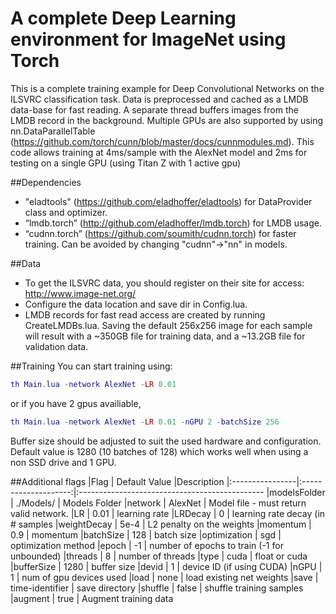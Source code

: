 A complete Deep Learning environment for ImageNet using Torch
=============================================================
This is a complete training example for Deep Convolutional Networks on the ILSVRC classification task.
Data is preprocessed and cached as a LMDB data-base for fast reading. A separate thread buffers images from the LMDB record in the background. 
Multiple GPUs are also supported by using nn.DataParallelTable (https://github.com/torch/cunn/blob/master/docs/cunnmodules.md).
This code allows training at 4ms/sample with the AlexNet model and 2ms for testing on a single GPU (using Titan Z with 1 active gpu)

##Dependencies
* "eladtools" (https://github.com/eladhoffer/eladtools) for DataProvider class and optimizer.
* “lmdb.torch” (http://github.com/eladhoffer/lmdb.torch) for LMDB usage.
* “cudnn.torch” (https://github.com/soumith/cudnn.torch) for faster training. Can be avoided by changing "cudnn"->"nn" in models.


##Data
* To get the ILSVRC data, you should register on their site for access: http://www.image-net.org/
* Configure the data location and save dir in Config.lua.
* LMDB records for fast read access are created by running CreateLMDBs.lua. Saving the default 256x256 image for each sample will result with
a ~350GB file for training data, and a ~13.2GB file for validation data.

##Training
You can start training using:
```lua
th Main.lua -network AlexNet -LR 0.01
```
or if you have 2 gpus availiable,
```lua
th Main.lua -network AlexNet -LR 0.01 -nGPU 2 -batchSize 256
```

Buffer size should be adjusted to suit the used hardware and configuration. Default value is 1280 (10 batches of 128) which works well when using a non SSD drive and 1 GPU.

##Additional flags
|Flag             | Default Value        |Description
|:----------------|:--------------------:|:----------------------------------------------
|modelsFolder     |  ./Models/           | Models Folder
|network          |  AlexNet             | Model file - must return valid network.
|LR               |  0.01                | learning rate
|LRDecay          |  0                   | learning rate decay (in # samples
|weightDecay      |  5e-4                | L2 penalty on the weights
|momentum         |  0.9                 | momentum
|batchSize        |  128                 | batch size
|optimization     |  sgd                 | optimization method
|epoch            |  -1                  | number of epochs to train (-1 for unbounded)
|threads          |  8                   | number of threads
|type             |  cuda                | float or cuda
|bufferSize       |  1280                | buffer size
|devid            |  1                   | device ID (if using CUDA)
|nGPU             |  1                   | num of gpu devices used
|load             |  none                | load existing net weights
|save             |  time-identifier     | save directory
|shuffle          |  false               | shuffle training samples
|augment          |  true                | Augment training data
